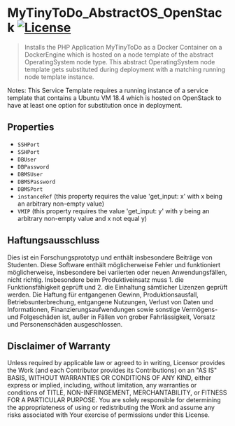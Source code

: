 # MyTinyToDo_AbstractOS_OpenStack [![License](https://img.shields.io/badge/License-Apache%202.0-blue.svg)](https://opensource.org/licenses/Apache-2.0)

> Installs the PHP Application MyTinyToDo as a Docker Container on a DockerEngine which is hosted on a node template of the abstract OperatingSystem node type. This abstract OperatingSystem node template gets substituted during deployment with a matching running node template instance.

Notes: This Service Template requires a running instance of a service template that contains a Ubuntu VM 18.4 which is hosted on OpenStack to have at least one option for substitution once in deployment.

## Properties

- `SSHPort`
- `SSHPort`
- `DBUser`
- `DBPassword`
- `DBMSUser`
- `DBMSPassword`
- `DBMSPort`
- `instanceRef` (this property requires the value 'get_input: x' with x being an arbitrary non-empty value)
- `VMIP` (this property requires the value 'get_input: y' with y being an arbitrary non-empty value and x not equal y)

## Haftungsausschluss

Dies ist ein Forschungsprototyp und enthält insbesondere Beiträge von Studenten.
Diese Software enthält möglicherweise Fehler und funktioniert möglicherweise, insbesondere bei variierten oder neuen Anwendungsfällen, nicht richtig.
Insbesondere beim Produktiveinsatz muss 1. die Funktionsfähigkeit geprüft und 2. die Einhaltung sämtlicher Lizenzen geprüft werden.
Die Haftung für entgangenen Gewinn, Produktionsausfall, Betriebsunterbrechung, entgangene Nutzungen, Verlust von Daten und Informationen, Finanzierungsaufwendungen sowie sonstige Vermögens- und Folgeschäden ist, außer in Fällen von grober Fahrlässigkeit, Vorsatz und Personenschäden ausgeschlossen.

## Disclaimer of Warranty

Unless required by applicable law or agreed to in writing, Licensor provides the Work (and each Contributor
provides its Contributions) on an "AS IS" BASIS, WITHOUT WARRANTIES OR CONDITIONS OF ANY KIND, either express
or implied, including, without limitation, any warranties or conditions of TITLE, NON-INFRINGEMENT,
MERCHANTABILITY, or FITNESS FOR A PARTICULAR PURPOSE. You are solely responsible for determining the
appropriateness of using or redistributing the Work and assume any risks associated with Your exercise of
permissions under this License.
